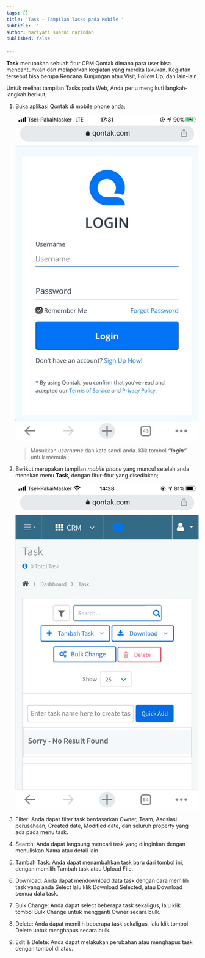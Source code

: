```yaml
---
tags: []
title: 'Task – Tampilan Tasks pada Mobile '
subtitle: ''
author: hariyati suarni nurindah
published: false

---
```

**Task** merupakan sebuah fitur CRM Qontak dimana para user bisa mencantumkan dan melaporkan kegiatan yang mereka lakukan. Kegiatan tersebut bisa berupa Rencana Kunjungan atau Visit, Follow Up, dan lain-lain.

Untuk melihat tampilan Tasks pada Web, Anda perlu mengikuti langkah-langkah berikut;

1. Buka aplikasi Qontak di mobile phone anda;

   ![](/uploads/tambahkontak4.jpeg)

   > Masukkan _username_ dan kata sandi anda. Klik tombol **_“login”_** untuk memulai;
2. Berikut merupakan tampilan _mobile phone_ yang muncul setelah anda menekan menu **Task**, dengan fitur-fitur yang disediakan;

   ![](/uploads/tampilantask.jpeg)
3. Filter: Anda dapat filter task berdasarkan Owner, Team, Asosiasi perusahaan, Created date, Modified date, dan seluruh property yang ada pada menu task.
4. Search: Anda dapat langsung mencari task yang diinginkan dengan menuliskan Nama atau detail lain
5. Tambah Task: Anda dapat menambahkan task baru dari tombol ini, dengan memilih Tambah task atau Upload File.
6. Download: Anda dapat mendownload data task dengan cara memilih task yang anda Select lalu klik Download Selected, atau Download semua data task.
7. Bulk Change: Anda dapat select beberapa task sekaligus, lalu klik tombol Bulk Change untuk mengganti Owner secara bulk.
8. Delete: Anda dapat memilih beberapa task sekaligus, lalu klik tombol Delete untuk menghapus secara bulk.
9. Edit & Delete: Anda dapat melakukan perubahan atau menghapus task dengan tombol di atas.